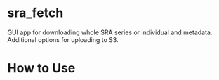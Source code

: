 # sra_fetch
GUI app for downloading whole SRA series or individual and metadata. Additional options for uploading to S3.

How to Use
===

